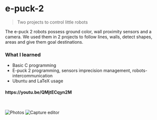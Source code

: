 # e-puck-2
> Two projects to control little robots

The e-puck 2 robots possess ground color, wall proximity sensors and a camera.
We used them in 2 projects to follow lines, walls, detect shapes, areas and give them goal destinations.

<h3>What I learned</h3>
<ul>
  <li>Basic C programming</li>
  <li>E-puck 2 programming, sensors imprecision management, robots-intercommunication</li>
  <li>Ubuntu and LaTeX usage</li>
</ul>

<h4>https://youtu.be/QMjtECqyn2M</h4>
<br/>

![Photos](https://user-images.githubusercontent.com/29238761/158163033-c5f28ba4-8323-4871-9430-e8be159151bd.jpg)
![Capture editor](https://user-images.githubusercontent.com/29238761/158163042-0470f0b6-684a-496f-a22f-df44bbdd7782.png)
